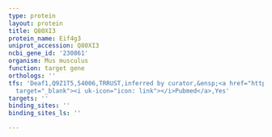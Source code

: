 ```yaml
---
type: protein
layout: protein
title: Q80XI3
protein_name: Eif4g3
uniprot_accession: Q80XI3
ncbi_gene_id: '230861'
organism: Mus musculus
function: target gene
orthologs: ''
tfs: 'Deaf1,Q9Z1T5,54006,TRRUST,inferred by curator,&ensp;<a href="https://www.ncbi.nlm.nih.gov/pubmed/?term=22923498%5Buid%5D+OR+29087512%5Buid%5D"
  target="_blank"><i uk-icon="icon: link"></i>Pubmed</a>,Yes'
targets: ''
binding_sites: ''
binding_sites_ls: ''

---
```

